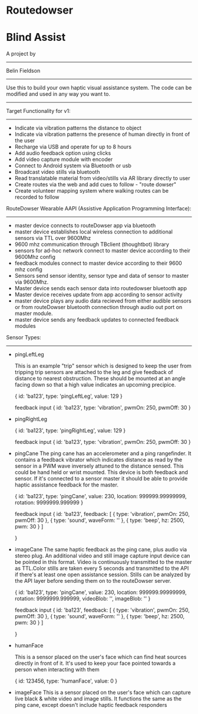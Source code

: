 Routedowser
==========================================
Blind Assist
==========================================

A project by
__________________________________________
Belin Fieldson
__________________________________________

Use this to build your own haptic visual assistance system.  The code can be modified and used in any way you want to.
__________________________________________

Target Functionality for v1:
__________________________________________
* Indicate via vibration patterns the distance to object
* Indicate via vibration patterns the presence of human directly in front of the user
* Recharge via USB and operate for up to 8 hours
* Add audio feedback option using clicks
* Add video capture module with encoder
* Connect to Android system via Bluetooth or usb
* Broadcast video stills via bluetooth
* Read translatable material from video/stills via AR library directly to user
* Create routes via the web and add cues to follow - "route dowser"
* Create volunteer mapping system where walking routes can be recorded to follow

RouteDowser Wearable AAPI (Assistive Application Programming Interface):
__________________________________________
* master device connects to routeDowser app via bluetooth
* master device establishes local wireless connection to additional sensors via TTL over 9600Mhz
* 9600 mhz communication through TBclient (thoughtbot) library
* sensors for ad-hoc network connect to master device according to their 9600Mhz config
* feedback modules connect to master device according to their 9600 mhz config
* Sensors send sensor identity, sensor type and data of sensor to master via 9600Mhz.
* Master device sends each sensor data into routedowser bluetooth app
* Master device receives update from app according to sensor activity
* master device plays any audio data recieved from either audible sensors or from routeDowser bluetooth connection through audio out port on master module.
* master device sends any feedback updates to connected feedback modules

Sensor Types:
__________________________________________

* pingLeftLeg
	
	This is an example "trip" sensor which is designed to keep the user from tripping
	trip sensors are attached to the leg and give feedback of distance to nearest obstruction.
	These should be mounted at an angle facing down so that a high value indicates an upcoming precipice.

	{
		id: 'ba123',
		type: 'pingLeftLeg',
		value: 129
	}

	feedback input
	{
		id: 'ba123',
		type: 'vibration',
		pwmOn: 250,
		pwmOff: 30
	}

* pingRightLeg

	{
		id: 'ba123',
		type: 'pingRightLeg',
		value: 129
	}

	feedback input
	{
		id: 'ba123',
		type: 'vibration',
		pwmOn: 250,
		pwmOff: 30
	}

* pingCane
	The ping cane has an accelerometer and a ping rangefinder.  It contains a feedback vibrator which indicates distance as read by the sensor in a PWM wave inversely attuned to the distance sensed.  This could be hand held or wrist mounted.  This device is both feedback and sensor.  If it's connected to a sensor master it should be able to provide haptic assistance feedback for the master.

	{
		id: 'ba123',
		type: 'pingCane',
		value: 230,
		location: 999999.99999999,
		rotation: 9999999.999999
	}

	feedback input
	{
		id: 'ba123',
		feedback: [
			{
			type: 'vibration',
			pwmOn: 250,
			pwmOff: 30
			},
			{
			type: 'sound',
			waveForm: ''
			},
			{
			type: 'beep',
			hz: 2500,
			pwm: 30
			}
		]

	}

* imageCane
	The same haptic feedback as the ping cane, plus audio via stereo plug. An additional video and still image capture input device can be pointed in this format.  Video is continuously transmitted to the master as TTL.Color stills are taken every 5 seconds and transmitted to the API if there's at least one open assistance session. Stills can be analyzed by the API layer before sending them on to the routeDowser server. 

	{
		id: 'ba123',
		type: 'pingCane',
		value: 230,
		location: 999999.99999999,
		rotation: 9999999.999999,
		videoBlob: '',
		imageBlob: ''
	}

	feedback input
	{
		id: 'ba123',
		feedback: [
			{
			type: 'vibration',
			pwmOn: 250,
			pwmOff: 30
			},
			{
			type: 'sound',
			waveForm: ''
			},
			{
			type: 'beep',
			hz: 2500,
			pwm: 30
			}
		]

	}

* humanFace

	This is a sensor placed on the user's face which can find heat sources directly in front of it.  It's used to keep your face pointed towards a person when interacting with them

	{
		id: 123456,
		type: 'humanFace',
		value: 0
	}

* imageFace
	This is a sensor placed on the user's face which can capture live black & white video and image stills. It functions the same as the ping cane, except doesn't include haptic feedback responders
